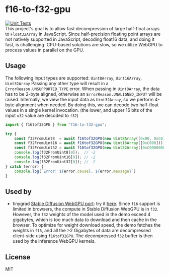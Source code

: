 # f16-to-f32-gpu
[![Unit Tests](https://github.com/wpmed92/f16-to-f32-gpu/actions/workflows/test.yml/badge.svg)](https://github.com/wpmed92/f16-to-f32-gpu/actions/workflows/test.yml)<br>
This project's goal is to allow fast decompression of large half-float arrays to `Float32Array` in JavaScript. Since half-precision floating point arrays are not natively supported in JavaScript, decoding float16 data, and doing it fast, is challenging. CPU-based solutions are slow, so we utilize WebGPU to process values in parallel on the GPU.

## Usage

The following input types are supported: `Uint8Array`, `Uint16Array`, `Uint32Array`
Passing any other type will result in a `ErrorReason.UNSUPPORTED_TYPE` error.
When passing in `Uint8Array`, the data has to be 2-byte aligned, otherwise an `ErrorReason.UNALIGNED_INPUT` will be raised.
Internally, we view the input data as `Uint32Array`, so we perform 4-byte alignment when needed. By doing this, we can decode two half-float values in a single kernel invocation. (the lower, and upper 16 bits of the input `u32` value are decoded to `f32`)

```JavaScript
import { f16tof32GPU } from "f16-to-f32-gpu";

try {
    const f32FromUint8  = await f16tof32GPU(new Uint8Array([0x00, 0xC0]));
    const f32FromUint16 = await f16tof32GPU(new Uint16Array([0xC000]));
    const f32FromUint32 = await f16tof32GPU(new Uint32Array([0xC0000000]));
    console.log(f32FromUint8[0]);  // -2
    console.log(f32FromUint16[0]); // -2
    console.log(f32FromUint32[0]); // -2
} catch (error) {
    console.log(`Error: ${error.cause}, ${error.message}`)
}
```


## Used by

- tinygrad [Stable Diffusion WebGPU port](https://github.com/tinygrad/tinygrad/tree/master/examples/webgpu/stable_diffusion): try it [here](https://softwiredtech.github.io/stable-diffusion-webgpu/). Since `f16` support is limited in browsers, the compute in Stable Diffusion WebGPU is in `f32`. However, the `f32` weights of the model used in the demo exceed 4 gigabytes, which is too much data to download and then cache in the browser. To optimize for weight download speed, the demo fetches the weights in `f16`, and all the >2 Gigabytes of data are decompressed client-side using `f16tof32GPU`. The decompressed `f32` buffer is then used by the inference WebGPU kernels.

## License

MIT
